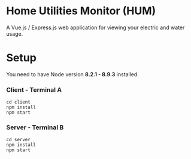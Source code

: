 # Home Utilities Monitor (HUM)
A Vue.js / Express.js web application for viewing your electric and water usage.

# Setup

You need to have Node version **8.2.1 - 8.9.3** installed.

### Client - Terminal A
```
cd client
npm install
npm start
```

### Server - Terminal B
```
cd server
npm install
npm start
```
